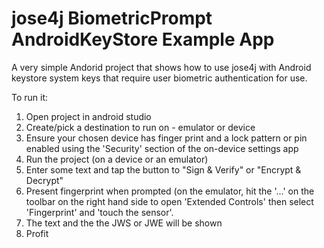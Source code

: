 # jose4j BiometricPrompt AndroidKeyStore Example App

A very simple Andorid project that shows how to use jose4j with Android keystore system
keys that require user biometric authentication for use.

To run it:

1. Open project in android studio
1. Create/pick a destination to run on - emulator or device
1. Ensure your chosen device has finger print and a lock pattern or
pin enabled using the 'Security' section of the on-device settings app
1. Run the project (on a device or an emulator)
1. Enter some text and tap the button to "Sign & Verify" or "Encrypt & Decrypt"
1. Present fingerprint when prompted (on the emulator, hit the '...'
on the toolbar on the right hand side to open 'Extended Controls' then
select 'Fingerprint' and 'touch the sensor'.
1. The text and the the JWS or JWE will be shown
1. Profit

